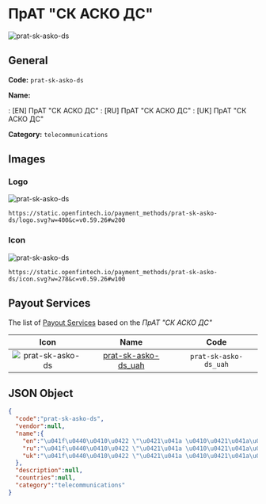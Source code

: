 
# ПрАТ "СК АСКО ДС" 
![prat-sk-asko-ds](https://static.openfintech.io/payment_methods/prat-sk-asko-ds/logo.svg?w=400&c=v0.59.26#w200)  

## General 
**Code:** `prat-sk-asko-ds` 
 
**Name:** 
 
:	[EN] ПрАТ "СК АСКО ДС" 
:	[RU] ПрАТ "СК АСКО ДС" 
:	[UK] ПрАТ "СК АСКО ДС" 
 
**Category:** `telecommunications` 
 

## Images 

### Logo 
![prat-sk-asko-ds](https://static.openfintech.io/payment_methods/prat-sk-asko-ds/logo.svg?w=400&c=v0.59.26#w200)  

```
https://static.openfintech.io/payment_methods/prat-sk-asko-ds/logo.svg?w=400&c=v0.59.26#w200
```  

### Icon 
![prat-sk-asko-ds](https://static.openfintech.io/payment_methods/prat-sk-asko-ds/icon.svg?w=278&c=v0.59.26#w100)  

```
https://static.openfintech.io/payment_methods/prat-sk-asko-ds/icon.svg?w=278&c=v0.59.26#w100
```  

## Payout Services 
 
The list of [Payout Services](/payout-services/) based on the _ПрАТ "СК АСКО ДС"_ 

|Icon|Name|Code| 
|:---:|:---:|:---:| 
|![prat-sk-asko-ds](https://static.openfintech.io/payout_methods/prat-sk-asko-ds/icon.svg?w=278&c=v0.59.26#w40) |[prat-sk-asko-ds_uah](/payout-services/prat-sk-asko-ds_uah/)|`prat-sk-asko-ds_uah`| 
 

## JSON Object 

```json
{
  "code":"prat-sk-asko-ds",
  "vendor":null,
  "name":{
    "en":"\u041f\u0440\u0410\u0422 \"\u0421\u041a \u0410\u0421\u041a\u041e \u0414\u0421\"",
    "ru":"\u041f\u0440\u0410\u0422 \"\u0421\u041a \u0410\u0421\u041a\u041e \u0414\u0421\"",
    "uk":"\u041f\u0440\u0410\u0422 \"\u0421\u041a \u0410\u0421\u041a\u041e \u0414\u0421\""
  },
  "description":null,
  "countries":null,
  "category":"telecommunications"
}
```  
